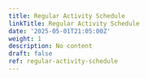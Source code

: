 ```yaml
---
title: Regular Activity Schedule
linkTitle: Regular Activity Schedule
date: '2025-05-01T21:05:00Z'
weight: 1
description: No content
draft: false
ref: regular-activity-schedule
---
```


